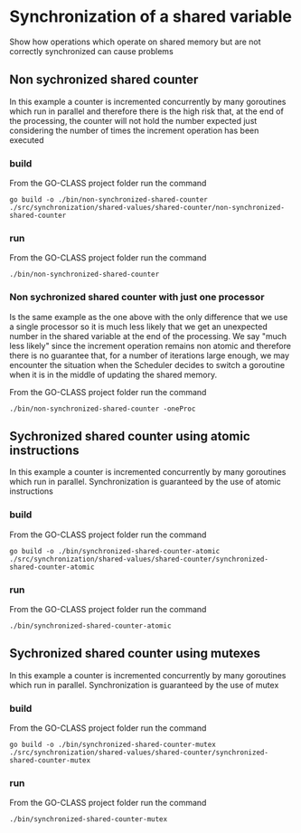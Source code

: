 # Synchronization of a shared variable

Show how operations which operate on shared memory but are not correctly synchronized can cause problems

## Non sychronized shared counter

In this example a counter is incremented concurrently by many goroutines which run in parallel and therefore there is the high risk that, at the end of the processing, the counter will not hold the number expected just considering the number of times the increment operation has been executed

### build

From the GO-CLASS project folder run the command

`go build -o ./bin/non-synchronized-shared-counter ./src/synchronization/shared-values/shared-counter/non-synchronized-shared-counter`

### run

From the GO-CLASS project folder run the command

`./bin/non-synchronized-shared-counter`

### Non sychronized shared counter with just one processor

Is the same example as the one above with the only difference that we use a single processor so it is much less likely that we get an unexpected
number in the shared variable at the end of the processing. We say "much less likely" since the increment operation remains non atomic and therefore there is no guarantee that, for a number of iterations large enough, we may encounter the situation when the Scheduler decides to switch a goroutine when it is in the middle of updating the shared memory.

From the GO-CLASS project folder run the command

`./bin/non-synchronized-shared-counter -oneProc`

## Sychronized shared counter using atomic instructions

In this example a counter is incremented concurrently by many goroutines which run in parallel. Synchronization is guaranteed by the use of atomic instructions

### build

From the GO-CLASS project folder run the command

`go build -o ./bin/synchronized-shared-counter-atomic ./src/synchronization/shared-values/shared-counter/synchronized-shared-counter-atomic`

### run

From the GO-CLASS project folder run the command

`./bin/synchronized-shared-counter-atomic`

## Sychronized shared counter using mutexes

In this example a counter is incremented concurrently by many goroutines which run in parallel. Synchronization is guaranteed by the use of mutex

### build

From the GO-CLASS project folder run the command

`go build -o ./bin/synchronized-shared-counter-mutex ./src/synchronization/shared-values/shared-counter/synchronized-shared-counter-mutex`

### run

From the GO-CLASS project folder run the command

`./bin/synchronized-shared-counter-mutex`
